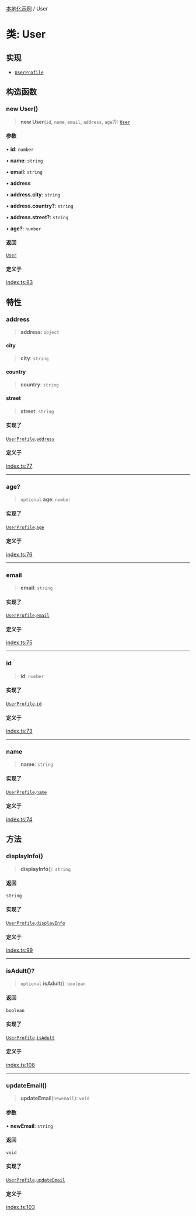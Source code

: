 [本地化示例](../README.md) / User

# 类: User

## 实现

- [`UserProfile`](../interfaces/UserProfile.md)

## 构造函数

### new User()

> **new User**(`id`, `name`, `email`, `address`, `age`?): [`User`](User.md)

#### 参数

• **id**: `number`

• **name**: `string`

• **email**: `string`

• **address**

• **address.city**: `string`

• **address.country?**: `string`

• **address.street?**: `string`

• **age?**: `number`

#### 返回

[`User`](User.md)

#### 定义于

[index.ts:83](https://github.com/typedoc2md/typedoc-plugin-markdown-examples/blob/main/examples/localization/src/index.ts#L83)

## 特性

### address

> **address**: `object`

#### city

> **city**: `string`

#### country

> **country**: `string`

#### street

> **street**: `string`

#### 实现了

[`UserProfile`](../interfaces/UserProfile.md).[`address`](../interfaces/UserProfile.md#address)

#### 定义于

[index.ts:77](https://github.com/typedoc2md/typedoc-plugin-markdown-examples/blob/main/examples/localization/src/index.ts#L77)

***

### age?

> `optional` **age**: `number`

#### 实现了

[`UserProfile`](../interfaces/UserProfile.md).[`age`](../interfaces/UserProfile.md#age)

#### 定义于

[index.ts:76](https://github.com/typedoc2md/typedoc-plugin-markdown-examples/blob/main/examples/localization/src/index.ts#L76)

***

### email

> **email**: `string`

#### 实现了

[`UserProfile`](../interfaces/UserProfile.md).[`email`](../interfaces/UserProfile.md#email)

#### 定义于

[index.ts:75](https://github.com/typedoc2md/typedoc-plugin-markdown-examples/blob/main/examples/localization/src/index.ts#L75)

***

### id

> **id**: `number`

#### 实现了

[`UserProfile`](../interfaces/UserProfile.md).[`id`](../interfaces/UserProfile.md#id)

#### 定义于

[index.ts:73](https://github.com/typedoc2md/typedoc-plugin-markdown-examples/blob/main/examples/localization/src/index.ts#L73)

***

### name

> **name**: `string`

#### 实现了

[`UserProfile`](../interfaces/UserProfile.md).[`name`](../interfaces/UserProfile.md#name)

#### 定义于

[index.ts:74](https://github.com/typedoc2md/typedoc-plugin-markdown-examples/blob/main/examples/localization/src/index.ts#L74)

## 方法

### displayInfo()

> **displayInfo**(): `string`

#### 返回

`string`

#### 实现了

[`UserProfile`](../interfaces/UserProfile.md).[`displayInfo`](../interfaces/UserProfile.md#displayinfo)

#### 定义于

[index.ts:99](https://github.com/typedoc2md/typedoc-plugin-markdown-examples/blob/main/examples/localization/src/index.ts#L99)

***

### isAdult()?

> `optional` **isAdult**(): `boolean`

#### 返回

`boolean`

#### 实现了

[`UserProfile`](../interfaces/UserProfile.md).[`isAdult`](../interfaces/UserProfile.md#isadult)

#### 定义于

[index.ts:108](https://github.com/typedoc2md/typedoc-plugin-markdown-examples/blob/main/examples/localization/src/index.ts#L108)

***

### updateEmail()

> **updateEmail**(`newEmail`): `void`

#### 参数

• **newEmail**: `string`

#### 返回

`void`

#### 实现了

[`UserProfile`](../interfaces/UserProfile.md).[`updateEmail`](../interfaces/UserProfile.md#updateemail)

#### 定义于

[index.ts:103](https://github.com/typedoc2md/typedoc-plugin-markdown-examples/blob/main/examples/localization/src/index.ts#L103)
